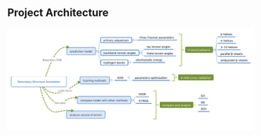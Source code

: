## Project Architecture

![](https://github.com/ChongLu121/second_stru_predictor/blob/master/secondary%20structure%20annotation.png)